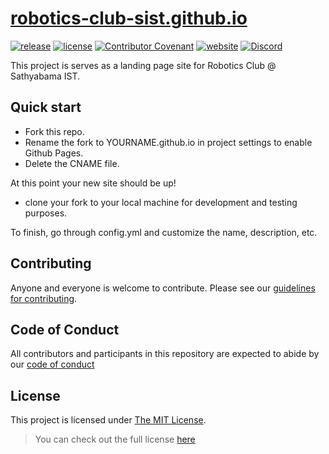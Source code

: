 # [robotics-club-sist.github.io](robotics-club-sist.github.io)

[![release](https://img.shields.io/github/v/release/robotics-club-sist/robotics-club-sist.github.io)](https://github.com/Robotics-Club-SIST/robotics-club-sist.github.io/releases/tag/v1.0.0)
[![license](https://img.shields.io/github/license/robotics-club-sist/robotics-club-sist.github.io)](license)
[![Contributor Covenant](https://img.shields.io/badge/Contributor%20Covenant-2.1-4baaaa.svg)](code_of_conduct.md)
[![website](https://img.shields.io/website-up-down-green-red/http/shields.io.svg)](robotics-club-sist.github.io)
[![Discord](https://badgen.net/badge/icon/discord?icon=discord&label)](https://discord.gg/Q7vEEAEJ8K)

This project is serves as a landing page site for Robotics Club @ Sathyabama IST.

## Quick start

- Fork this repo.
- Rename the fork to YOURNAME.github.io in project settings to enable Github Pages.
- Delete the CNAME file.

At this point your new site should be up!

- clone your fork to your local machine for development and testing purposes.

To finish, go through config.yml and customize the name, description, etc.

## Contributing

Anyone and everyone is welcome to contribute. Please see our [guidelines for contributing](CONTRIBUTING.md).

## Code of Conduct

All contributors and participants in this repository are expected to abide by our [code of conduct](CODE_OF_CONDUCT.md)

## License

This project is licensed under [The MIT License](LICENSE).

> You can check out the full license [here](LICENSE)
